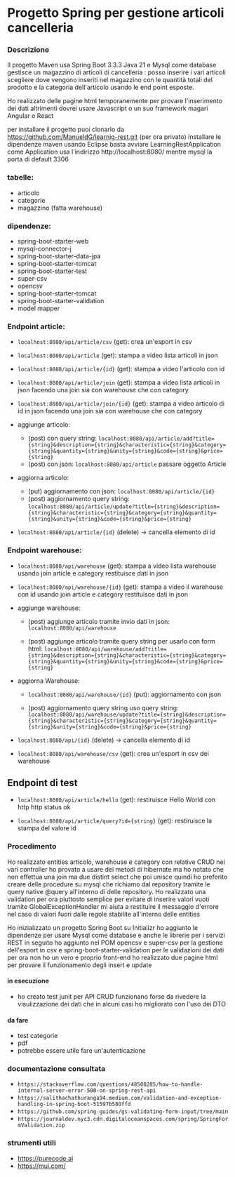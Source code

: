 # Progetto Spring per gestione articoli cancelleria 

### Descrizione
Il progetto Maven usa Spring Boot 3.3.3 Java 21 e Mysql come database gestisce un magazzino di articoli di cancelleria : posso inserire i vari articoli scegliere dove vengono inseriti nel magazzino con le quantità totali del prodotto e la categoria dell'articolo usando le end point esposte.

Ho realizzato delle pagine html temporanemente per provare l'inserimento dei dati altrimenti dovrei usare Javascript o un suo framework magari Angular o React  

per installare il progetto puoi clonarlo da https://github.com/ManueldG/learnig-rest.git (per ora privato) installare le dipendenze maven usando Eclipse basta avviare LearningRestApplication come Application usa l'indirizzo http://localhost:8080/ mentre mysql la porta di default 3306



### tabelle:
   - articolo
   - categorie
   - magazzino (fatta warehouse)
   
### dipendenze:
		
- spring-boot-starter-web
- mysql-connector-j
- spring-boot-starter-data-jpa
- spring-boot-starter-tomcat
- spring-boot-starter-test
- super-csv
- opencsv
- spring-boot-starter-tomcat
- spring-boot-starter-validation
- model mapper
		

### Endpoint article: 

   - `localhost:8080/api/article/csv` (get): crea un'esport in csv
   
   - `localhost:8080/api/article` (get): stampa a video lista articoli in json 
   
   - `localhost:8080/api/article/{id}` (get): stampa a video l'articolo con id 

   - `localhost:8080/api/article/join` (get): stampa a video lista articoli in json facendo una join sia con warehouse che con category
   
   - `localhost:8080/api/article/join/{id}` (get): stampa a video articolo di id in json facendo una join sia con warehouse che con category 
   
   - aggiunge articolo:
     - (post) con query string:  `localhost:8080/api/article/add?title={string}&description={string}&characteristic={string}&category={string}&quantity={string}&unity={string}&code={string}&price={string}`
     - (post) con json: `localhost:8080/api/article` passare oggetto Article

   - aggiorna articolo:
     - (put) aggiornamento con json: `localhost:8080/api/article/{id}` 
     - (post) aggiornamento query string: `localhost:8080/api/article/update?title={string}&description={string}&characteristic={string}&category={string}&quantity={string}&unity={string}&code={string}&price={string}`
   
   - `localhost:8080/api/article/{id}` (delete) -> cancella elemento di id



### Endpoint warehouse:
   

   - `localhost:8080/api/warehouse` (get): stampa a video lista warehouse usando join article e category restituisce dati in json

   - `localhost:8080/api/warehouse/{id}` (get): stampa a video il warehouse con id  usando join article e category restituisce dati in json


   - aggiunge warehouse:

     - (post) aggiunge articolo tramite invio dati in json: `localhost:8080/api/warehouse`

     - (post) aggiunge articolo tramite query string per usarlo con form html: `localhost:8080/api/warehouse/add?title={string}&description={string}&characteristic={string}&category={string}&quantity={string}&unity={string}&code={string}&price={string}`

   - aggiorna Warehouse:
     - `localhost:8080/api/warehouse/{id}` (put): aggiornamento con json

     -  (post) aggiornamento query string uso query string: `localhost:8080/api/warehouse/update?title={string}&description={string}&characteristic={string}&category={string}&quantity={string}&unity={string}&code={string}&price={string}`

   
   - `localhost:8080/api/{id}` (delete) -> cancella elemento di id

   - `localhost:8080/api/warehouse/csv` (get): crea un'esport in csv dei warehouse

## Endpoint di test 
  - `localhost:8080/api/article/hello` (get): restiruisce Hello World con http http status ok

  - `localhost:8080/api/article/query?id={string}` (get): restiruisce la stampa del valore id

### Procedimento

Ho realizzato entities articolo, warehouse e category con relative CRUD nei vari controller 
ho provato a usare dei metodi di  hibernate ma ho notato che non effettua una join ma due distint select che poi unisce quindi ho preferito creare delle procedure su mysql che richiamo dal repository tramite le query native @query all'interno di delle repository.
Ho realizzato una validation per ora piuttosto semplice per evitare di inserire valori vuoti tramite GlobalExceptionHandler mi aiuta a restituire il messaggio d'errore nel caso di valori fuori dalle regole stabilite all'interno delle entities 

Ho inizializzato un progetto Spring Boot su Initializr ho aggiunto le dipendenze per usare Mysql come database e anche le librerie per i servizi REST in seguito ho aggiunto nel POM opencsv e super-csv per la gestione dell'esport in csv e spring-boot-starter-validation per le validazioni dei dati per ora non ho un vero e proprio front-end ho realizzato due pagine html per provare il funzionamento degli insert e update 

#### in esecuzione 
 - ho creato test junit per API CRUD funzionano forse da rivedere la visulizzazione dei dati che in alcuni casi ho migliorato con l'uso dei DTO
 
#### da fare
 - test categorie 
 - pdf
 - potrebbe essere utile fare un'autenticazione 




### documentazione consultata
 - `https://stackoverflow.com/questions/48508285/how-to-handle-internal-server-error-500-on-spring-rest-api`
 - `https://salithachathuranga94.medium.com/validation-and-exception-handling-in-spring-boot-51597b580ffd`
 - `https://github.com/spring-guides/gs-validating-form-input/tree/main`
 - `https://journaldev.nyc3.cdn.digitaloceanspaces.com/spring/SpringFormValidation.zip`
 
### strumenti utili
 - https://purecode.ai
 - https://mui.com/



